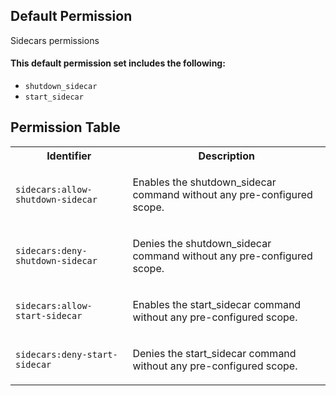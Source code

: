 ## Default Permission

Sidecars permissions

#### This default permission set includes the following:

- `shutdown_sidecar`
- `start_sidecar`

## Permission Table

<table>
<tr>
<th>Identifier</th>
<th>Description</th>
</tr>


<tr>
<td>

`sidecars:allow-shutdown-sidecar`

</td>
<td>

Enables the shutdown_sidecar command without any pre-configured scope.

</td>
</tr>

<tr>
<td>

`sidecars:deny-shutdown-sidecar`

</td>
<td>

Denies the shutdown_sidecar command without any pre-configured scope.

</td>
</tr>

<tr>
<td>

`sidecars:allow-start-sidecar`

</td>
<td>

Enables the start_sidecar command without any pre-configured scope.

</td>
</tr>

<tr>
<td>

`sidecars:deny-start-sidecar`

</td>
<td>

Denies the start_sidecar command without any pre-configured scope.

</td>
</tr>
</table>

